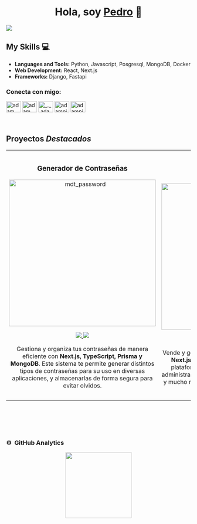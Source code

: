 <div align="center">
<h1 align="center">Hola, soy <a href="#">Pedro</a> 👋</h1>
</div>
<img src="https://utfs.io/f/DMArLzfAtNuGEZvEXq0rv1QNUawsYO6fKzb4VjhZ2gGT3ML0">

## My Skills 💻

- **Languages and Tools:** Python, Javascript, Posgresql, MongoDB, Docker
- **Web Development:** React, Next.js
- **Frameworks:** Django, Fastapi

<h3 align="left">Conecta con migo:</h3>
<p align="left">
  <a href="https://www.linkedin.com/in/pedro-aldana-a6a563203/" target="blank"><img align="center"
      src="https://raw.githubusercontent.com/rahuldkjain/github-profile-readme-generator/master/src/images/icons/Social/linked-in-alt.svg"
      alt="adam pithewan" height="30" width="40" /></a>
  <a href="#" target="blank"><img align="center"
      src="https://raw.githubusercontent.com/rahuldkjain/github-profile-readme-generator/master/src/images/icons/Social/facebook.svg"
      alt="adam pithen wala" height="30" width="40" /></a>
  <a href="#" target="blank"><img align="center"
      src="https://raw.githubusercontent.com/rahuldkjain/github-profile-readme-generator/master/src/images/icons/Social/instagram.svg"
      alt="_._.adam._" height="30" width="40" /></a>
  <a href="#" target="blank"><img align="center"
      src="https://raw.githubusercontent.com/rahuldkjain/github-profile-readme-generator/master/src/images/icons/Social/hackerrank.svg"
      alt="adampithewan" height="30" width="40" /></a>
 <a href="#" target="blank"><img align="center"
      src="https://raw.githubusercontent.com/rahuldkjain/github-profile-readme-generator/master/src/images/icons/Social/twitter.svg"
      alt="adampithewan" height="30" width="40" /></a>
</p>

<br>

## Proyectos *Destacados*
<table>
<tr>
<td width="50%">
<h3 align="center">Generador de Contraseñas</h3>
<div align="center">
<a href="https://mdt-password.vercel.app/" target="_blank"><img src="https://utfs.io/f/DMArLzfAtNuGVi14SkYPpHw17XSe8WKjGZnqs6hYRvkmfiE0" width="400" alt="mdt_password"></a>
<p>
<a href="https://github.com/pedro-aldana/mdt-password" target="_blank">
<img src="https://img.shields.io/badge/CÓDIGO-ff9?style=for-the-badge&logo=github&logoColor=black">
</a>

<a href="https://mdt-password.vercel.app/" target="_blank">
<img src="https://img.shields.io/badge/-SITIO WEB-green?style=for-the-badge&color=fbfc40">
</a>

</p>
<p>Gestiona y organiza tus contraseñas de manera eficiente con <strong>Next.js, TypeScript, Prisma y MongoDB</strong>. Este sistema te permite generar distintos tipos de contraseñas para su uso en diversas aplicaciones, y almacenarlas de forma segura para evitar olvidos.</p>

</div>
                                                                                      
</td>

<td width="50%">
               <br>
<h3 align="center">Tienda Virtual</h3>
<div align="center">                                       
<a href="https://shopys-ecommerce.vercel.app/" target="_blank"><img src="https://utfs.io/f/DMArLzfAtNuGleDxqq6HP4hu1BDS0YITL6FUGpas5eVwNykW" width="400" alt="Shopys"></a>
<br>
<p>
<a href="https://github.com/pedro-aldana/shopys-ecommerce" target="_blank">
<img src="https://img.shields.io/badge/C%C3%93DIGO-80ffaa?style=for-the-badge&logo=github&logoColor=black">
</a>

<a href="https://shopys-ecommerce.vercel.app/" target="_blank">
<img src="https://img.shields.io/badge/-SITIO WEB-green?style=for-the-badge&color=fbfc40">
</a>

</p>
<p>Vende y gestiona tus productos de forma virtual con <strong>Next.js, TypeScript, Prisma y MongoDB</strong>. Esta plataforma de comercio electrónico te permite administrar pedidos, gestionar un carrito de compras y mucho más, facilitando la venta y el control de tus productos en línea.</p>

</div>                                                             
</table>                                                                                 
</div>
<br>

<table>
<tr>



</table>                                                                                 
</div>
<br>

### ⚙️ &nbsp;GitHub Analytics

<p align="center">
<a href="https://github.com/pedro-aldana">
  
  <img height="180em" src="https://github-readme-stats-eight-theta.vercel.app/api/top-langs/?username=pedro-aldana&layout=compact&langs_count=8&theme=algolia"/>
</a>
</p>
